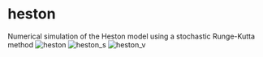 # heston
Numerical simulation of the Heston model using a stochastic Runge-Kutta method
![heston](https://github.com/js2nijjar/heston/assets/141672092/503c0fc3-9971-44cd-8cdf-452c639f9764)
![heston_s](https://github.com/js2nijjar/heston/assets/141672092/2474b746-fae4-45ff-8f59-98086b55b960)
![heston_v](https://github.com/js2nijjar/heston/assets/141672092/5a27dba4-ec32-4607-bf78-e7040854c47f)
